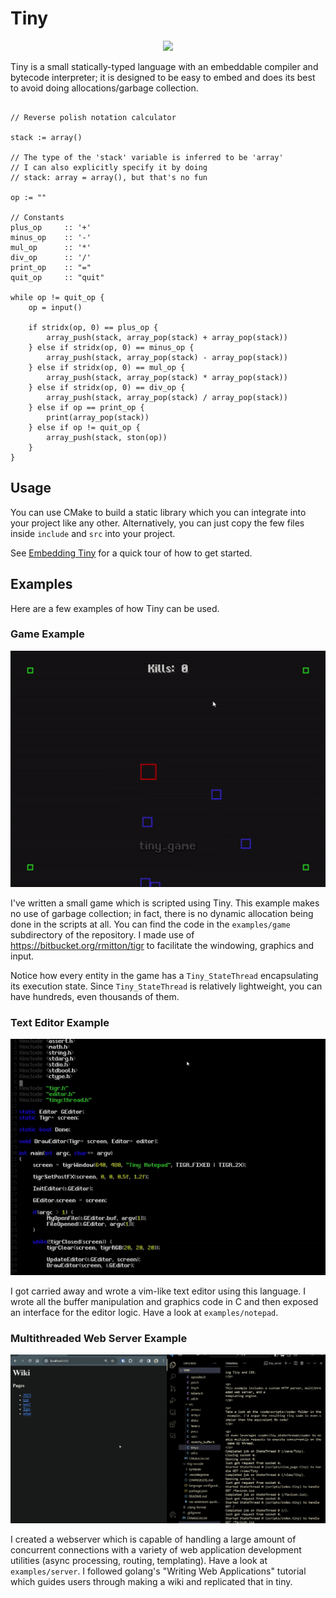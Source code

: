 # Tiny

<p align="center">
    <img src="https://github.com/goodpaul6/Tiny/assets/3721423/99231ec9-c0e6-42da-9c89-3c41128cba8c" width="250" />
</p>

Tiny is a small statically-typed language with an embeddable compiler and bytecode interpreter; it is designed to be easy to embed
and does its best to avoid doing allocations/garbage collection.

```

// Reverse polish notation calculator

stack := array()

// The type of the 'stack' variable is inferred to be 'array'
// I can also explicitly specify it by doing
// stack: array = array(), but that's no fun

op := ""

// Constants
plus_op     :: '+'
minus_op    :: '-'
mul_op      :: '*'
div_op      :: '/'
print_op    :: "="
quit_op     :: "quit"

while op != quit_op {
    op = input()

    if stridx(op, 0) == plus_op {
        array_push(stack, array_pop(stack) + array_pop(stack))
    } else if stridx(op, 0) == minus_op {
        array_push(stack, array_pop(stack) - array_pop(stack))
    } else if stridx(op, 0) == mul_op {
        array_push(stack, array_pop(stack) * array_pop(stack))
    } else if stridx(op, 0) == div_op {
        array_push(stack, array_pop(stack) / array_pop(stack))
    } else if op == print_op {
        print(array_pop(stack))
    } else if op != quit_op {
        array_push(stack, ston(op))
    }
}
```

## Usage

You can use CMake to build a static library which you can integrate into your project
like any other. Alternatively, you can just copy the few files inside `include` and `src` into your project.

See [Embedding Tiny](https://github.com/goodpaul6/Tiny/wiki/Embedding-Tiny) for a quick tour of how to get started.

## Examples

Here are a few examples of how Tiny can be used.

### Game Example

![Alt text](examples/game/images/game.gif?raw=true "Tiny Game")

I've written a small game which is scripted using Tiny. This example makes no use of garbage collection; in fact, there is no dynamic allocation being done in the scripts at all.
You can find the code in the `examples/game` subdirectory of the repository. I made use of https://bitbucket.org/rmitton/tigr to facilitate the windowing, graphics and input.

Notice how every entity in the game has a `Tiny_StateThread` encapsulating its execution state. Since `Tiny_StateThread` is relatively lightweight, you can have hundreds, even thousands of them.

### Text Editor Example

![Alt text](examples/notepad/images/display.gif?raw=true "Tiny Notepad")

I got carried away and wrote a vim-like text editor using this language.
I wrote all the buffer manipulation and graphics code in C and then exposed an interface for the editor logic. Have a look at `examples/notepad`.

### Multithreaded Web Server Example

![Alt text](examples/server/images/wiki.gif?raw=true "Tiny Wiki")

I created a webserver which is capable of handling a large amount of concurrent connections with a variety of web application
development utilities (async processing, routing, templating). Have a look at `examples/server`. I followed golang's
"Writing Web Applications" tutorial which guides users through making a wiki and replicated that in tiny.

